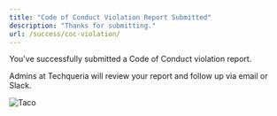 ```yaml
---
title: "Code of Conduct Violation Report Submitted"
description: "Thanks for submitting."
url: /success/coc-violation/
---
```


You've successfully submitted a Code of Conduct violation report.

Admins at Techqueria will review your report and follow up via email or Slack.

<div class="mb-2"></div>

![Taco](https://media.giphy.com/media/pYCdxGyLFSwgw/source.gif)
